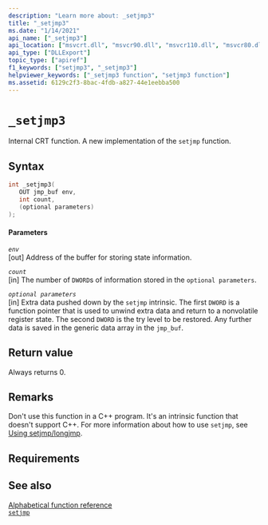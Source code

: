 ```yaml
---
description: "Learn more about: _setjmp3"
title: "_setjmp3"
ms.date: "1/14/2021"
api_name: ["_setjmp3"]
api_location: ["msvcrt.dll", "msvcr90.dll", "msvcr110.dll", "msvcr80.dll", "msvcr110_clr0400.dll", "msvcr100.dll", "msvcr120.dll"]
api_type: ["DLLExport"]
topic_type: ["apiref"]
f1_keywords: ["setjmp3", "_setjmp3"]
helpviewer_keywords: ["_setjmp3 function", "setjmp3 function"]
ms.assetid: 6129c2f3-8bac-4fdb-a827-44e1eebba500
---
```

# `_setjmp3`

Internal CRT function. A new implementation of the `setjmp` function.

## Syntax

```C
int _setjmp3(
   OUT jmp_buf env,
   int count,
   (optional parameters)
);
```

#### Parameters

*`env`*\
[out] Address of the buffer for storing state information.

*`count`*\
[in] The number of `DWORD`s of information stored in the `optional parameters`.

*`optional parameters`*\
[in] Extra data pushed down by the `setjmp` intrinsic. The first `DWORD` is a function pointer that is used to unwind extra data and return to a nonvolatile register state. The second `DWORD` is the try level to be restored. Any further data is saved in the generic data array in the `jmp_buf`.

## Return value

Always returns 0.

## Remarks

Don't use this function in a C++ program. It's an intrinsic function that doesn't support C++. For more information about how to use `setjmp`, see [Using setjmp/longjmp](../cpp/using-setjmp-longjmp.md).

## Requirements

## See also

[Alphabetical function reference](./reference/crt-alphabetical-function-reference.md)\
[`setjmp`](./reference/setjmp.md)
